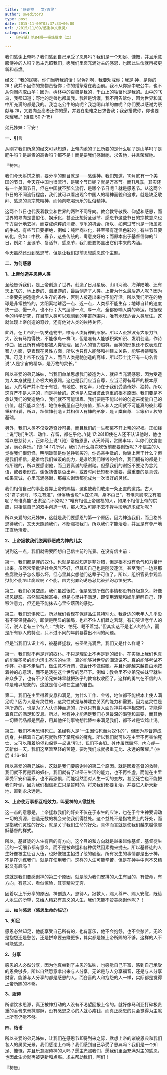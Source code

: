 ```yaml
---
title: '感谢神   文/袁灵'
author: sweditor3
type: post
date: 2015-11-09T03:37:33+00:00
url: /2015/11/09/感谢神文袁灵/
categories:
  - 《@守望》第84期——操练敬虔（二）

---
```

我们感谢上帝吗？我们感到自己承受了恩典吗？我们是一个知足、慷慨，并且乐意服侍神的人吗？愿主光照我们，愿我们里面充满对主的感恩，也因此生命就再被更新和点燃。 

<!--more-->

经文：&ldquo;我的民哪，你们当听我的话！以色列啊，我要劝戒你；我是 神，是你的 神！我并不因你的祭物责备你；你的燔祭常在我面前。我不从你家中取公牛，也不从你圈内取山羊；因为，树林中的百兽是我的，千山上的牲畜也是我的。山中的飞鸟，我都知道；野地的走兽也都属我。我若是饥饿，我不用告诉你，因为世界和其中所充满的都是我的。我岂吃公牛的肉呢？我岂喝山羊的血呢？你们要以感谢为祭献与 神，又要向至高者还你的愿，并要在患难之日求告我；我必搭救你，你也要荣耀我。&rdquo; (诗篇 50:7-15) 

弟兄姊妹：平安！ 

**一、引**言 

从刚才我们所念的经文可以知道，上帝向祂的子民所要的是什么呢？是山羊吗？是肥牛吗？是最贵的高香吗？都不是！而是要我们感谢祂，求告祂，并且荣耀祂。 

『祷告』 

我们今天掰饼之前，要分享的题目就是&mdash;&mdash;感谢神。我们知道，10月底有一个美国的节日，今天在中国也很流行，是哪个节日呢？就是万圣节。而11月底，其实还有一个美国节日，但在中国就不那么流行，是哪个节日呢？就是感恩节。从这两个节日的不同流行程度，我们就可以看出现今中国人的精神面貌和追求。就是缺乏敬拜、感恩的真宗教精神，而倾向吃喝玩乐的世俗精神。 

这两个节日也代表着教会和世界的两种不同导向。教会教导敬畏、仰望和感恩，而世界的导向是世俗化、娱乐化，甚至还想将圣诞节、感恩节这些节日的宗教意义也千方百计地去掉，而变成纯粹的消费、享乐的机会。所以，如何过节也是一场属灵的争战。有些节日要拒绝，例如：纯粹商业化，甚至带有迷信色彩的；有些节日要转化，例如：中秋、春节，这些传统的、寓意良好的；而原本出于基督信仰的节日，例如：圣诞节、复活节、感恩节，我们更要彰显出它们本来的内涵。 

今天虽然还没到感恩节，但是让我们提前思想感恩这个主题。 

**二、为何感恩** 

**1、上帝创造并恩待人类** 

圣经告诉我们，是上帝创造了世界，创造了日月星辰、山川河流、海洋陆地、还有天上飞的、地上走的、海里游的，最后创造了人类。上帝为什么最后造人呢？因为上帝要先创造适合人生存的条件，否则人被造出来也不能存活。所以我们所在的地球是非常独特的，太阳离地球远一点、近一点，人类都不能生存；地球自转的速度快一点、慢一点，也不行；大气层薄一点、厚一点，全都影响人类的命运。根据现今的科学研究，在目前人类可以观测到的宇宙范围内，唯有地球适合人类居住。这就体现上帝创造的奇妙，还有他对人类的独特关怀。 

此外，在上帝的一切受造物中，唯有人类有神的形象。所以人虽然没有大象力气大，没有马跑得快，不能像鸟一样飞，但是唯有人能够积累知识、发明创造，作诗作曲，因此所有动物都被人类管理，因为人的智力超群。而神的形象还不仅表现在智力方面，更表现在灵性方面，所以也只有人能够和神建立关系，能够祈祷和敬拜。可见上帝不仅造了人，而且人类是祂创造的高峰，所以莎士比亚有一句名言说&ldquo;人是宇宙的精华，是万物的灵长。&rdquo; 

所以亲爱的弟兄姊妹，当我们单单思想我们被造为人，就应当充满感恩，因为受造为人本身就是上帝极大的恩赐。这也是我们应当自尊，应当活得有尊严的根本原因。人的尊严并不在于有钱、有地位、有名声，乃在于我们受造奇妙、独特。所以这尊严不是人挣的，而是神给的。这也是人应当彼此尊重的根本原因。我们要是不承认我们的受造地位，我们就不可能谦卑。我们要是不能以神的创造来衡量自己的价值，就只能以金钱、地位来衡量自己的价值，那人和人之间就不可能真的彼此尊重和相爱。所以，相信神创造人并相信人有神的形象，是人类自尊、平等和人权的基础。 

另外，我们人类不仅受造奇妙可畏，而且我们的一生都离不开上帝的祝福。正如经上说&ldquo;我们生活、动作、存留，都在乎他。&rdquo;(徒 17:28)即使在人还不认识他时，他也常以恩慈待人，正如经上说&ldquo;（祂）常施恩惠，从天降雨，赏赐丰年，叫你们饮食饱足，满心喜乐。&rdquo; (徒 14:17)所以，我们为什么每次吃饭前都要谢饭呢？不信主的人觉得我们很奇怪，明明饭菜是你爸挣钱买的，你妈亲手做的，你谢上帝干什么？但是我们相信，是谁给我们做饭的能力，是谁给我们赚钱的机会，我们拥有的都是上帝所赐的，所以要感谢他，而且要真诚的感谢祂。但愿我们的谢饭不要沦为念咒语，或者走形式，谢饭祷告是否出声，或者时间长短都不重要，最重要的是真诚，如果真诚，心里充满感谢，那每次谢饭都能成为一次很好的灵修。 

我们相信自己的事业要靠上帝的赐福，这也使我们敢走一条正直的道路。古人说&ldquo;君子爱财，取之有道&rdquo;，但俗话也说&ldquo;人在江湖，身不由己&rdquo;，有谁真能取之有道呢？有谁真能&ldquo;出淤泥而不染呢？&rdquo;唯有相信上帝赐福的人，如果不相信上帝的供应，只相信自己的双手创造一切，那人怎么可能不去不择手段地追求成功呢？ 

所以亲爱的弟兄姊妹，这就是我们要感恩的第一个原因。因为神造我们，而且格外恩待我们，又天天照顾我们，不断赐福我们，所以我们才能活着，并且是有尊严地正直地活着。 

**2、上帝拯救我们脱离罪恶成为神的儿女** 

说到这一点，我们就需要回想自己信主前的光景。在没有信主前： 

第一，我们都是罪的奴仆。也就是虽然知道是非对错，但是根本没有勇气和力量行出来。虽然常常批评社会风气不好，但其实自己也是随波逐流。甚至我们一边骂那些腐败分子怎么那么坏，但心里其实想他们这辈子可值了。所以，组织官员参观监狱能不能阻止腐败啊？不能，因为犯罪的诱惑总比被抓的恐惧更大。 

第二，我们心灵空虚。我们虽然很忙，但是感觉所做的事情都没有终极意义，好像捕风捉影。虽然越来越富裕，但是心里并不满足，即使用酒精和娱乐麻醉自己，转移注意力，但还是不能抹去心里空落落的感觉。 

第三，我们恐惧死亡。所以我们看现在保健品生意特别火。我身边的老年人几乎没有不买保健品的，即使是明显的骗局，也挡不住人们趋之若鹜。有句笑话老年人的话，说人老有三个特点：&ldquo;贪财、怕死、睡不着觉。&rdquo;但其实这不是老人的特点，而是所有罪人的特点，只不过不同的年龄暴露出不同的问题。 

但是当我们认识上帝，被基督拯救，被圣灵充满后，我们又是什么样呢？ 

第一，我们就不再是罪的奴仆。不只是理论上不再是罪的奴仆，在实际上我们也真的能靠圣灵的能力活出圣洁的生活。真的能够对世界的潮流说不。真的能够考试不作弊，办事不走后门，做生意不行贿，做会计不做假账。并且也能越来越自由地按着神的心意活，而不是活在这个世界的恐吓下。例如：教会里不少弟兄姊妹早就生养众多了，也有不少弟兄姊妹早就把孩子的教育权收回了。这样的勇气在不信的人中是难以想象的，这就是信心和在主里的自由。 

第二，我们在主里得着安息和满足。为什么工作、金钱，地位都不能根本上使人满足呢？因为人是有灵性的，这灵性就是与神建立关系的能力和需要。因为这灵性是神所造的，也是为了人认识神而造的，所以只有当人面对神并与神相交时，才能得着真正的满足和安息。所以，唯有神才能满足我们心灵最深的渴望和需要，而其他一切替代品都是赝品，用其他任何事物想代替神来满足我们，都不过是饮鸩止渴。 

第三，我们不再恐惧死亡。圣经称人是&ldquo;一生因怕死而为奴仆的&rdquo;，但因为基督道成肉身，并藉着自己的死就败坏了掌死权的魔鬼。所以我们就可以在主里不再害怕死亡，又可以藉着盼望和保罗一起说&ldquo;所以，我们不丧胆。外体虽然毁坏，内心却一天新似一天。我们这至暂至轻的苦楚，要为我们成就极重无比、永远的荣耀。&rdquo; (林后 4:16-18)&nbsp; 

所以亲爱的弟兄姊妹，这就是我们要感谢神的第二个原因。就是因着基督的救赎，我们就不再是罪的奴仆，我们就有了过圣洁生活的能力，也不再空虚，而能在主里享受平安和喜乐，也不再恐惧，而能坦然面对人生一切的变故，甚至死亡也不能把我们吓倒，因为我们相信死亡只是暂时的，将来我们都要复活，并要进入新天新地，直到永永远远。 

**3、上帝使万事都互相效力，叫爱神的人得益处** 

这一点的意思是，上帝拯救我们的好处不仅在于永生的应许，也在于今生神要调动一切的资源，创造无数的机会来使我们得益处。这个益处不是指物质上的好处，而是指我们灵性的好处，就是关乎我们生命的好处。具体而言就是使我们越来越像耶稣基督的样式。 

所以，基督徒的人生有目的有方向，这个目的和方向就是越来越像基督，基督徒生活的一切细节都有意义，而不是被命运和各种偶然因素抛来抛去。所以基督徒的人生好像被主征召入伍，也好像被主招进了他的剧组，所有发生的事情都是出于神，不是在训练我们，就是在使用我们。这样的人生可能辛苦，但是在神手中岂不又精彩又有趣吗？ 

这就是我们要感谢神的第三个原因，就是他为我们安排的人生有目的，有使命，有方向，有意义，看似惊险，其实精彩无穷。 

因着以上所分享的原因，神创造人，恩待人，拯救人，赐人尊严、赐人安慰，既给人永生的盼望，又给人精彩有意义的人生，我们怎能不赞美感谢他呢？！ 

**三、如何感恩（感恩生命的标记）** 

**1、知足** 

感恩必然知足，他能享受自己所有的，也有喜乐，他不会抱怨，也不会愁苦。无论是抱怨还是愁苦，还是拼命要去赚更多，其实都是嫌上帝所赐的不够。这样的人不可能感恩。 

**2、分享** 

感恩的人必然分享，因为他真尝到了主恩的滋味，也感觉自己丰富，感到自己承受的恩典够多，所以自然愿意拿出来与人分享。无论是与人分享福音，还是与人分享财富，能够与人分享的都是感恩的人。而吝啬的人和抱怨的人一样，实际都是觉得上帝所赐的不够。 

**3、服侍** 

所谓饮水思源，真正被神打动的人没有不渴望回报上帝的。就好像马利亚打碎极贵重的香膏来膏抹耶稣，没有感恩之心的人就心疼钱，而真正感恩的只会觉得为主献上所有仍觉不够。 

**四、结语** 

所以亲爱的弟兄姊妹，让我们在感恩节即将到来之际，默想上帝的诸般恩典和我们各人的属灵光景。我们感谢上帝吗？我们感到自己承受了恩典吗？我们是一个知足、慷慨，并且乐意服侍神的人吗？愿主光照我们，愿我们里面充满对主的感恩，也因此生命就再被更新和点燃。求主帮助我们，阿们！ 

『祷告』
